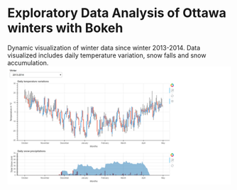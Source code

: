 # Exploratory Data Analysis of Ottawa winters with Bokeh

Dynamic visualization of winter data since winter 2013-2014. Data visualized includes daily temperature variation, snow falls and snow accumulation. 
![Ottawa Winters](https://github.com/CICarlier/ottawa_winter_data_analysis/blob/master/Winter_data_2013-2014.png)
